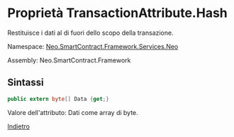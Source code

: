 # Proprietà TransactionAttribute.Hash

Restituisce i dati al di fuori dello scopo della transazione.

Namespace: [Neo.SmartContract.Framework.Services.Neo](../../neo.md)

Assembly: Neo.SmartContract.Framework

## Sintassi

```c#
public extern byte[] Data {get;}
```

Valore dell'attributo: Dati come array di byte.



[Indietro](../TransactionAttribute.md)
